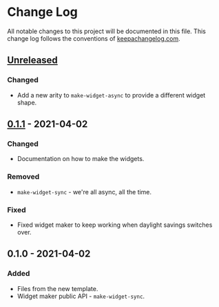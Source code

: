 # Change Log
All notable changes to this project will be documented in this file. This change log follows the conventions of [keepachangelog.com](http://keepachangelog.com/).

## [Unreleased]
### Changed
- Add a new arity to `make-widget-async` to provide a different widget shape.

## [0.1.1] - 2021-04-02
### Changed
- Documentation on how to make the widgets.

### Removed
- `make-widget-sync` - we're all async, all the time.

### Fixed
- Fixed widget maker to keep working when daylight savings switches over.

## 0.1.0 - 2021-04-02
### Added
- Files from the new template.
- Widget maker public API - `make-widget-sync`.

[Unreleased]: https://github.com/your-name/clojure-sree/compare/0.1.1...HEAD
[0.1.1]: https://github.com/your-name/clojure-sree/compare/0.1.0...0.1.1
